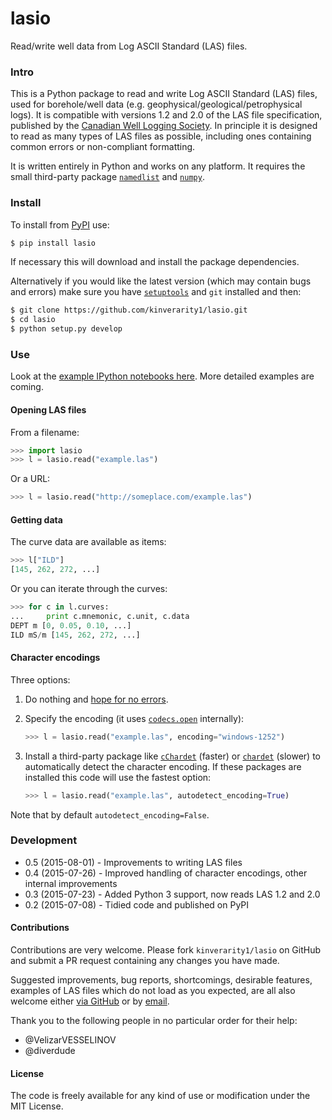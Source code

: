 # lasio

Read/write well data from Log ASCII Standard (LAS) files.

### Intro

This is a Python package to read and write Log ASCII Standard (LAS) files, used for borehole/well data (e.g. geophysical/geological/petrophysical logs). It is compatible with versions 1.2 and 2.0 of the LAS file specification, published by the [Canadian Well Logging Society][CWLS]. In principle it is designed to read as many types of LAS files as possible, including ones containing common errors or non-compliant formatting.

It is written entirely in Python and works on any platform. It requires the small third-party package [``namedlist``][namedlist] and [``numpy``][numpy]. 

### Install

To install from [PyPI][PyPI] use:

```bash
$ pip install lasio
```

If necessary this will download and install the package dependencies.

Alternatively if you would like the latest version (which may contain bugs and errors) make sure you have [``setuptools``][setuptools] and ``git`` installed and then:

```bash
$ git clone https://github.com/kinverarity1/lasio.git
$ cd lasio
$ python setup.py develop 
```

### Use

Look at the [example IPython notebooks here](http://nbviewer.ipython.org/github/kinverarity1/lasio/tree/master/docs/). More detailed examples are coming.

#### Opening LAS files

From a filename:

```python
>>> import lasio
>>> l = lasio.read("example.las")
```

Or a URL:

```python
>>> l = lasio.read("http://someplace.com/example.las")
```

#### Getting data

The curve data are available as items:

```python
>>> l["ILD"]
[145, 262, 272, ...]
```

Or you can iterate through the curves:

```python
>>> for c in l.curves:
...     print c.mnemonic, c.unit, c.data
DEPT m [0, 0.05, 0.10, ...] 
ILD mS/m [145, 262, 272, ...]
```

#### Character encodings

Three options:

1. Do nothing and [hope for no errors](https://docs.python.org/2.7/howto/unicode.html#encodings).

2. Specify the encoding (it uses [``codecs.open``](https://docs.python.org/2/library/codecs.html#codecs.open) internally):

   ```python
   >>> l = lasio.read("example.las", encoding="windows-1252")
   ```

3. Install a third-party package like [``cChardet``][cChardet] (faster) or [``chardet``][chardet] (slower) to automatically detect the character encoding. If these packages are installed this code will use the fastest option:
   
   ```python
   >>> l = lasio.read("example.las", autodetect_encoding=True)
   ```

  Note that by default ``autodetect_encoding=False``.

### Development

  - 0.5 (2015-08-01) - Improvements to writing LAS files
  - 0.4 (2015-07-26) - Improved handling of character encodings, other internal improvements
  - 0.3 (2015-07-23) - Added Python 3 support, now reads LAS 1.2 and 2.0
  - 0.2 (2015-07-08) - Tidied code and published on PyPI

#### Contributions

Contributions are very welcome. Please fork ``kinverarity1/lasio`` on GitHub and submit a PR request containing any changes you have made.

Suggested improvements, bug reports, shortcomings, desirable features, examples of LAS files which do not load as you expected, are all also welcome either [via GitHub](https://github.com/kinverarity1/lasio/issues/new) or by [email](kinverarity@hotmail.com).

Thank you to the following people in no particular order for their help:

  - @VelizarVESSELINOV
  - @diverdude

#### License

The code is freely available for any kind of use or modification under the MIT License.

[CWLS]: http://www.cwls.org/las/ "Canadian Well Logging Society"
[numpy]: http://www.numpy.org/  "NumPy website"
[namedlist]: https://pypi.python.org/pypi/namedlist "namedlist"
[setuptools]: https://pypi.python.org/pypi/setuptools "setuptools"
[chardet]:  https://pypi.python.org/pypi/chardet "chardet"
[cChardet]: https://github.com/PyYoshi/cChardet "cChardet"
[PyPI]: https://pypi.python.org/pypi/lasio "Python Package Index"

